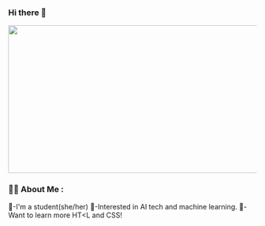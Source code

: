 ### Hi there 👋

<div align="center">
  <img src="https://media.giphy.com/media/FjGEQSybauJqM/giphy.gif" width="600" height="300"/>
</div>

### :woman_technologist: About Me :
👧-I'm a student(she/her)
🍮-Interested in AI tech and machine learning.
🍵-Want to learn more HT<L and CSS!

